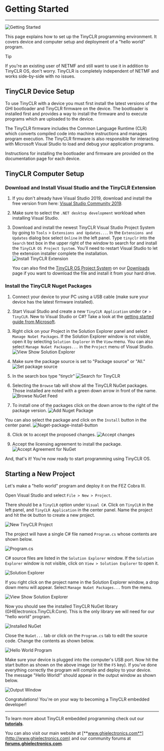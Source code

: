 # Getting Started
---
![Getting Started](images/getting-started-noborder.jpg)

This page explains how to set up the TinyCLR programming environment.  It covers device and computer setup and deployment of a "hello world" program.
> [!Tip]
> If you're an existing user of NETMF and still want to use it in addition to TinyCLR OS, don't worry. TinyCLR is completely independent of NETMF and works side-by-side with no issues.

## TinyCLR Device Setup
To use TinyCLR with a device you must first install the latest versions of the GHI bootloader and TinyCLR firmware on the device.  The bootloader is installed first and provides a way to install the firmware and to execute programs which are uploaded to the device.

The TinyCLR firmware includes the Common Language Runtime (CLR) which converts compiled code into machine instructions and manages program execution.  The TinyCLR firmware is also responsible for interacting with Microsoft Visual Studio to load and debug your application programs.

Instructions for installing the bootloader and firmware are provided on the documentation page for each device.

## TinyCLR Computer Setup
### Download and Install Visual Studio and the TinyCLR Extension
1. If you don't already have Visual Studio 2019, download and install the free version from here:  [Visual Studio Community 2019](https://www.visualstudio.com/downloads/).
2. Make sure to select the `.NET desktop development` workload when installing Visual Studio.
3. Download and install the newest TinyCLR Visual Studio Project System by going to `Tools` > `Extensions and Updates...`. In the `Extensions and Updates` dialog box select `Online` in the left panel. Type `tinyclr` into the `Search` text box in the upper right of the window to search for and install the `TinyCLR OS Project System`. You'll need to restart Visual Studio to let the extension installer complete the installation.
    ![Install TinyCLR Extension](images/install-tinyclr-extension.gif)

    You can also find the [TinyCLR OS Project System](downloads.md) on our [Downloads](downloads.md) page if you want to download the file and install it from your hard drive.

### Install the TinyCLR Nuget Packages

1. Connect your device to your PC using a USB cable (make sure your device has the latest firmware installed).
2. Start Visual Studio and create a new `TinyCLR Application` under `C# > TinyCLR`. New to Visual Studio or C#? Take a look at the [getting started guide from Microsoft](https://docs.microsoft.com/en-us/dotnet/csharp/getting-started/with-visual-studio).
3. Right click on your Project in the Solution Explorer panel and select `Manage NuGet Packages`.  If the Solution Explorer window is not visible, open it by selecting `Solution Explorer` in the `View` menu. You can also select `Manage NuGet Packages...` in the `Project` menu of Visual Studio.
![View Show Solution Explorer](images/select-manage-nuget-packages.gif)

4. Make sure the package source is set to "Package source" or "All."
![Set package source](images/package-source.png)

5. In the search box type "tinyclr"
![Search for TinyCLR](images/search-for-tinyclr.png)

6. Selecting the `Browse` tab will show all the TinyCLR NuGet packages. Those installed are noted with a green down arrow in front of the name. 
![Browse NuGet Feed](images/browse-nuget-feed.gif)

7. To install one of the packages click on the down arrow to the right of the package version.
![Add Nuget Package](images/add-nuget-package.gif)

You can also select the package and click on the `Install` button in the center panel.
![Nuget-package-install-button](images/nuget-install-button.gif)

8. Click `OK` to accept the proposed changes.
![Accept changes](images/accept-changes.gif)

9. Accept the licensing agreement to install the package.
![Accept Agreement for NuGet](images/accept-agreement-for-nuget.gif)

And, that's it! You're now ready to start programming using TinyCLR OS.

## Starting a New Project

Let's make a "hello world" program and deploy it on the FEZ Cobra III.

Open Visual Studio and select `File > New > Project`. 

There should be a `TinyCLR` option under `Visual C#`.  Click on `TinyCLR` in the left panel, and `TinyCLR Application` in the center panel.  Name the project and hit the `OK` button to create a new project. 

![New TinyCLR Project](images/new-project.png)

The project will have a single C# file named `Program.cs` whose contents are shown below.

![Program.cs](images/program-cs.png)

C# source files are listed in the `Solution Explorer` window.  If the `Solution Explorer` window is not visible, click on `View > Solution Explorer` to open it.

![Solution Explorer](images/solution-explorer.png)

If you right click on the project name in the Solution Explorer window, a drop down menu will appear.  Select `Manage NuGet Packages...` from the menu.

![View Show Solution Explorer](images/manage-nuget-packages-menu.png) 

Now you should see the installed TinyCLR NuGet library (GHIElectronics.TinyCLR.Core).  This is the only library we will need for our "hello world" program.

![Installed NuGet](images/installed-nuget.png)

Close the `NuGet...` tab or click on the `Program.cs` tab to edit the source code.  Change the contents as shown below.

![Hello World Program](images/hello-world-program.png)

Make sure your device is plugged into the computer's USB port.  Now hit the start button as shown on the above image (or hit the `F5` key).  If you've done everything correctly the program will compile and deploy to your device.  The message "Hello World!" should appear in the output window as shown below.

![Output Window](images/output-window.png)

Congratulations!  You're on your way to becoming a TinyCLR embedded developer!


***

To learn more about TinyCLR embedded programming check out our [**tutorials**](tutorials/intro.md).

You can also visit our main website at [**www.ghielectronics.com**](http://www.ghielectronics.com) and our community forums at [**forums.ghielectronics.com**](https://forums.ghielectronics.com/).